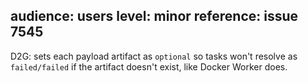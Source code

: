 audience: users
level: minor
reference: issue 7545
---
D2G: sets each payload artifact as `optional` so tasks won't resolve as `failed/failed` if the artifact doesn't exist, like Docker Worker does.
